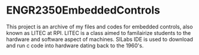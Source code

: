 # ENGR2350EmbeddedControls
This project is an archive of my files and codes for embedded controls, also known as LITEC at RPI. 
LITEC is a class aimed to familairize students to the hardware and software aspect of machines. 
SILabs IDE is used to download and run c code into hardware dating back to the 1960's.   
